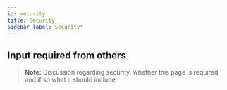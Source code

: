 ```yaml
---
id: security
title: Security
sidebar_label: Security*
---
```


## Input required from others

> **Note:** Discussion regarding security, whether this page is required, and if so what it should include.
